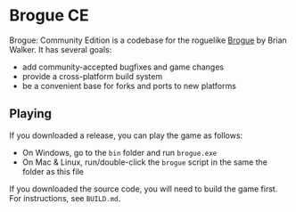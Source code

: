 Brogue CE
=========

Brogue: Community Edition is a codebase for the roguelike
[Brogue](https://sites.google.com/site/broguegame/) by Brian Walker. It has
several goals:

- add community-accepted bugfixes and game changes
- provide a cross-platform build system
- be a convenient base for forks and ports to new platforms

Playing
-------

If you downloaded a release, you can play the game as follows:

- On Windows, go to the `bin` folder and run `brogue.exe`
- On Mac & Linux, run/double-click the `brogue` script in the same the folder
  as this file

If you downloaded the source code, you will need to build the game first. For
instructions, see `BUILD.md`.
